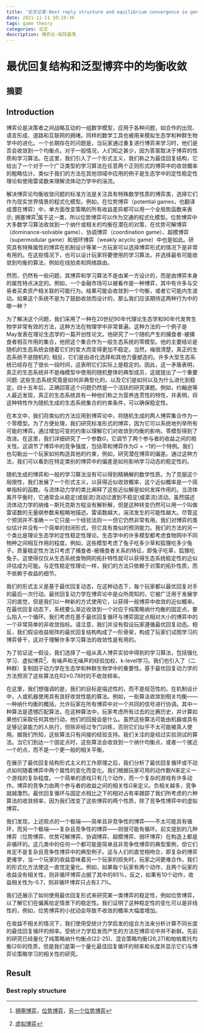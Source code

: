 ```yaml
---
title: '论文记录-Best reply structure and equilibrium convergence in generic games'
date: 2021-11-11 10:19:36
tags: game theory
categories: 论文
description: 博弈论-矩阵震荡
---
```


# 最优回复结构和泛型博弈中的均衡收敛

## 摘要



## Introduction

博弈论是决策者之间战略互动的一组数学模型，应用于各种问题，如合作的出现、语言形成、道路和互联网的拥堵。同样的数学工具也被用来模拟生态学和种群生物学中的进化。一个长期存在的问题是，当玩家通过重复进行博弈来学习时，他们是否会收敛到一个均衡点。对于一般情况，人们知之甚少，因为答案取决于博弈的性质和学习算法。在这里，我们引入了一个形式主义，我们称之为最佳回复结构，它给出了一个对于一个广泛类型的学习算法在任意两个正则形式的博弈中的收敛概率的粗略估计。类似于我们的方法在其他领域中应用的例子是生态学中的定性稳定性理论和使用雷诺数来理解流体动力学中的湍流。

解决博弈论均衡收敛问题的标准方法是关注具有特殊数学性质的博弈类，选择它们作为现实世界情景的程式化模型。例如，在位势博弈（potential games，也翻译成潜在博弈）中，单方面改变策略的所有收益差异都可以用一个全局势函数来表示;  拥塞博弈[^1]属于这一类，所以位势博弈可以作为交通的程式化模型。位势博弈中大多数学习算法收敛到一个纳什或相关的均衡在潜在的对策，在优势可解博弈（dominance-solvable game）、协调博弈（coordination game）、超模博弈（supermodular game）和弱环博弈（weakly acyclic game）中也是如此。研究具有特殊属性的博弈在机制设计等某一方玩家可以选择博弈形式的情况下是非常有用的。在这些情况下，也可以设计玩家将要使用的学习算法，并选择最有可能收敛到均衡的算法，例如在线拍卖和网络路由。

[^1]:[拥塞博弈](https://www.zhihu.com/question/481180778)，[位势博弈](https://www.zhihu.com/question/26666055)，[另一个位势博弈](https://zhuanlan.zhihu.com/p/98643972)

然而，仍然有一些问题，其博弈和学习算法不是由某一方设计的，而是由博弈本身的属性特点决定的。例如，一个金融市场可以被看作是一种博弈，其中有许多与交易者买卖资产相关联的可能行为。结果可能会收敛到一个均衡，或者它可能内生波动。如果这个系统不是为了鼓励收敛而设计的，那么我们应该期待这两种行为中的哪一种？

为了解决这个问题，我们采用了一种在20世纪90年代理论生态学和90年代发育生物学非常有效的方法，这种方法在物理学中非常普遍。这种方法的一个例子是May发表在理论生态学的一篇开创性论文。他研究了一个随机产生的捕食者-被捕食者相互作用的集合，他把这个集合作为一般生态系统的零模型。他的主要结论是随机的生态系统会随着它们的变大而变得更加不稳定。当然，梅很清楚，真正的生态系统不是随机的;  相反，它们是由进化选择和其他力量塑造的。许多大型生态系统已经存在了很长一段时间，这表明它们实际上是稳定的。因此，这一矛盾表明，真正的生态系统并不是梅模型中使用的随机整体的典型成员，这就提出了一个重要问题:  这些生态系统究竟是如何非典型化的，以及它们是如何以及为什么进化到稳定。四十五年后，正确回答这个问题仍然是一个活跃的研究课题。例如，约翰逊等人最近发现，真正的生态系统具有一种他们称之为营养连贯性的特性，并表明，将这种特性作为随机生成的生态系统集合的约束条件，可以确保稳定性。

在本文中，我们将类似的方法应用到博弈论中，将随机生成的两人博弈集合作为一个零模型。为了方便处理，我们研究标准形式的博弈，因为它可以系统地列举所有可能的博弈。通过增加可变的约束以理解它们对收敛到均衡的影响，零模型得到了改进。在这里，我们详细研究了一个参数$G$，它调节了两个参与者的收益之间的相关性。这调节了博弈中的竞争强度，包括零和博弈作为$G=-1$的一个特例。我们也勾勒出一个玩家如何构造其他的约束，例如，研究潜在博弈的偏差。通过这种方法，我们可以看到在特定类别的博弈中的偏差是如何影响学习动态的稳定性的。

随机生成的博弈和一般的学习算法没有可以得到精确解的数学性质。为了克服这个局限性，我们发展了一个形式主义，以获得近似收敛概率，这个近似概率是一个简单指标的函数。与流体动力学的类比阐释了这些近似解是如何发挥作用的。当流体离开平衡时，它通常会从稳定(或层流)流动过渡到不稳定(或紊流)流动。虽然描述流体动力学的纳维－斯托克斯方程没有解析解，但是这种转变仍然可以用一个叫做雷诺数的无量纲参数来粗略地描述。雷诺数越大，湍流发生的可能性越大。尽管这个预测并不准确ーー它只是一个经验法则ーー但它仍然非常有用。我们对博弈的类似估计并没有一个简单的封闭形式，但它具有类似的预测能力。我们的方法的另一个类比是理论生态学的定性稳定性理论。生态学中的许多模型都考虑食物网中不同物种之间相互作用的程度。例如，这些模型考虑了兔子吃多少草和狐狸吃多少兔子。质量稳定性方法只考虑了捕食者-被捕食者关系的特征，即兔子吃草，狐狸吃兔子。这使得仅仅从生态系统食物网的拓扑特性就可以获得生态系统稳定性的近似评估成为可能。与定性稳定性理论一样，我们的方法只依赖于对策的拓扑性质，而不依赖于收益的细节。

我们的形式主义是基于最优回复动态，在这种动态下，每个玩家都以最优回复对手的最后一次行动。最优回复动力学在博弈论中是众所周知的，它被广泛用于发展学习的直觉，但是我们以一种新的方式使用它，以获得一般博弈中收敛的近似概率。在最优回复动态下，系统要么渐近收敛到一个对应于纯策略纳什均衡的固定点，要么陷入一个循环。我们考虑在基于最优回复循环与博弈固定点相对大小的博弈中的一个非常简单的非收敛指标。请注意，我们并没有假设玩家遵循最优回复动态。相反，我们假设收益矩阵的最优回复结构构成了一阶骨架，构成了玩家们试图学习的博弈骨干，这对于理解许多学习算法的收敛性是有用的。

为了验证这一假设，我们选择了一组从真人博弈实验中得到的学习算法，包括强化学习、虚拟博弈[^2]、有噪声和无噪声的经验加权、k-level学习。我们也引入了（二种群）复制因子动力学在生态学和种群生物学中的重要性。基于最优回复动力学的方法预测了这些算法在R2≥0.78时的不收敛频率。

[^2]:[虚拟博弈](https://blog.csdn.net/weixin_40814740/article/details/109734014)

在这里，我们想强调的是，我们的目标是描述性的，而不是规范性的。在机制设计中，人或机器使用具有良好收敛性能的算法。例如，一些算法收敛到相关均衡——一种纳什均衡的概括，允许玩家在所有博弈中对一个共同的信号进行协调。其中一种算法是遗憾匹配算法，在这种算法中，玩家考虑所有过去的比赛历史，并计算如果他们采取任何其他行动，他们的回报会是什么。虽然这些算法可能由机器或具有足够记录能力的人执行，但除非经过专门训练，否则它们似乎不太可能被真人使用。据我们所知，这些算法只有间接的经验支持。我们关注的是经过实验测试的算法。当它们到达一个固定点时，这些算法会收敛到一个纳什均衡点，或者一个接近一个的点，而不是一个更一般的相关平衡。

在展示了最优回复结构形式主义的工作原理之后，我们分析了最优回复循环或不动点如何随着博弈中两个属性的变化而变化。我们根据玩家可用的动作数$N$来定义一个游戏的复杂程度。一个简单的游戏只有几个动作，而一个复杂的游戏有许多动作。博弈的竞争力由两个参与者的收益之间的相关性$G$来定义。负相关越多，竞争就越激烈。最优回复循环与固定点相比之下的相对占有率跟踪了我们所考虑的六种算法的收敛频率，因为我们改变了这些博弈的两个性质，除了竞争性博弈中的虚拟博弈。

我们发现，上述观点的一个极端——简单且非竞争性的博弈——不太可能具有循环，而另一个极端——复杂且竞争性的博弈——则很可能有循环。前文提到的几种博弈（位势博弈、优势可解博弈、协调博弈、超模博弈、弱环博弈）在构造上都是非循环的。这几类中的任何一个都可能是简单且非竞争性博弈的典型案例，但它们肯定不是复杂且竞争性博弈中的典型例子。这与人们的直觉相吻合，即复杂的博弈更难学，当一个玩家的收益意味着另一个玩家的损失时，玩家之间更难合作。我们的形式化方法使这一直觉定量化。例如，如果每个玩家有两个动作，且两个玩家的收益没有相关性，则非循环博弈占据了其中的85%，反之，如果有10个动作，收益相关性为-0.7，则非循环博弈只占有2.7%。

我们还展示了如何使用最优回复形式来研究某一类博弈的稳定性，例如位势博弈，以了解它们在偏离给定情景下的稳定性。我们证明了这种稳定性的变化可以是非线性的，例如，位势博弈的小扰动会导致不收敛的概率大幅度增加。

在收益不相关的情况下，我们使用受统计力学启发的组合方法来分析计算不同长度的最佳回复循环的频率。受统计力学启发而产生的方法在博弈论中并不新鲜。先前的研究已经量化了纯策略纳什均衡点(22-25)、混合策略均衡(26,27)和帕帕累托均衡(28)的性质，但是我们是第一个量化最佳回复循环的频率和长度并显示它们与博弈论策略学习的相关性的研究。

## Result

### Best reply structure

